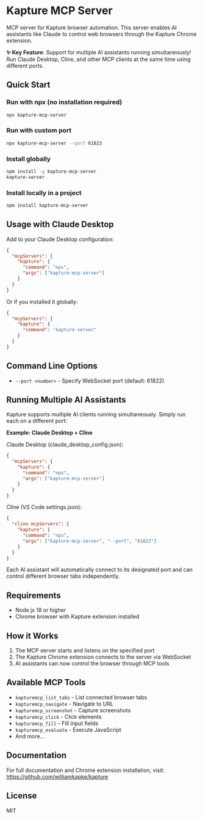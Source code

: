 # Kapture MCP Server

MCP server for Kapture browser automation. This server enables AI assistants like Claude to control web browsers through the Kapture Chrome extension.

**✨ Key Feature**: Support for multiple AI assistants running simultaneously! Run Claude Desktop, Cline, and other MCP clients at the same time using different ports.

## Quick Start

### Run with npx (no installation required)

```bash
npx kapture-mcp-server
```

### Run with custom port

```bash
npx kapture-mcp-server --port 61823
```

### Install globally

```bash
npm install -g kapture-mcp-server
kapture-server
```

### Install locally in a project

```bash
npm install kapture-mcp-server
```

## Usage with Claude Desktop

Add to your Claude Desktop configuration:

```json
{
  "mcpServers": {
    "kapture": {
      "command": "npx",
      "args": ["kapture-mcp-server"]
    }
  }
}
```

Or if you installed it globally:

```json
{
  "mcpServers": {
    "kapture": {
      "command": "kapture-server"
    }
  }
}
```

## Command Line Options

- `--port <number>` - Specify WebSocket port (default: 61822)

## Running Multiple AI Assistants

Kapture supports multiple AI clients running simultaneously. Simply run each on a different port:

**Example: Claude Desktop + Cline**

Claude Desktop (claude_desktop_config.json):
```json
{
  "mcpServers": {
    "kapture": {
      "command": "npx",
      "args": ["kapture-mcp-server"]
    }
  }
}
```

Cline (VS Code settings.json):
```json
{
  "cline.mcpServers": {
    "kapture": {
      "command": "npx",
      "args": ["kapture-mcp-server", "--port", "61823"]
    }
  }
}
```

Each AI assistant will automatically connect to its designated port and can control different browser tabs independently.

## Requirements

- Node.js 18 or higher
- Chrome browser with Kapture extension installed

## How it Works

1. The MCP server starts and listens on the specified port
2. The Kapture Chrome extension connects to the server via WebSocket
3. AI assistants can now control the browser through MCP tools

## Available MCP Tools

- `kapturemcp_list_tabs` - List connected browser tabs
- `kapturemcp_navigate` - Navigate to URL
- `kapturemcp_screenshot` - Capture screenshots
- `kapturemcp_click` - Click elements
- `kapturemcp_fill` - Fill input fields
- `kapturemcp_evaluate` - Execute JavaScript
- And more...

## Documentation

For full documentation and Chrome extension installation, visit:
https://github.com/williamkapke/kapture

## License

MIT
